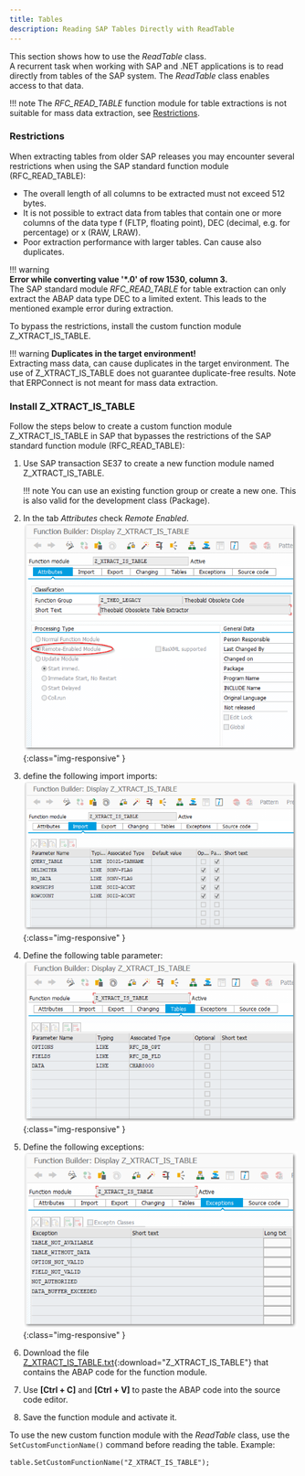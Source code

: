 ```yaml
---
title: Tables
description: Reading SAP Tables Directly with ReadTable
---
```


This section shows how to use the *ReadTable* class.<br>
A recurrent task when working with SAP and .NET applications is to read directly from tables of the SAP system. 
The *ReadTable* class enables access to that data.

!!! note
    The *RFC_READ_TABLE* function module for table extractions is not suitable for mass data extraction, see [Restrictions](#restrictions).


### Restrictions

When extracting tables from older SAP releases you may encounter several restrictions when using the SAP standard function module (RFC_READ_TABLE):

- The overall length of all columns to be extracted must not exceed 512 bytes.
- It is not possible to extract data from tables that contain one or more columns of the data type f (FLTP, floating point), DEC (decimal, e.g. for percentage) or x (RAW, LRAW).
- Poor extraction performance with larger tables. Can cause also duplicates.

!!! warning  
	**Error while converting value '\*.0' of row 1530, column 3.**<br>
    The SAP standard module *RFC_READ_TABLE* for table extraction can only extract the ABAP data type DEC to a limited extent. This leads to the mentioned example error during extraction.<br>

To bypass the restrictions, install the custom function module Z_XTRACT_IS_TABLE.

!!! warning
	**Duplicates in the target environment!**<br>
	Extracting mass data, can cause duplicates in the target environment. 
 	The use of Z_XTRACT_IS_TABLE does not guarantee duplicate-free results. Note that ERPConnect is not meant for mass data extraction.

### Install Z_XTRACT_IS_TABLE

Follow the steps below to create a custom function module Z_XTRACT_IS_TABLE in SAP that bypasses the restrictions of the SAP standard function module (RFC_READ_TABLE):

1. Use SAP transaction SE37 to create a new function module named Z_XTRACT_IS_TABLE. 

	!!! note 
		You can use an existing function group or create a new one. This is also valid for the development class (Package).
		
2. In the tab *Attributes* check *Remote Enabled*.
![Z-Custom-Funcion-01](../../assets/images/erpconnect/documentation/Z_XTRACT_IS_TABLE00.png){:class="img-responsive" }
3. define the following import imports:<br>
![Z-Custom-Function-02](../../assets/images/erpconnect/documentation/Z_XTRACT_IS_TABLE01.png){:class="img-responsive" }
4. Define the following table parameter:<br>
![Z-Custom-Function-03](../../assets/images/erpconnect/documentation/Z_XTRACT_IS_TABLE02.png){:class="img-responsive" }
5. Define the following exceptions:<br>
![Z-Custom-Function-04](../../assets/images/erpconnect/documentation/Z_XTRACT_IS_TABLE03.png){:class="img-responsive" }
6. Download the file [Z_XTRACT_IS_TABLE.txt](../../assets/files/ABAPcode/Z_XTRACT_IS_TABLE.txt){:download="Z_XTRACT_IS_TABLE"} that contains the ABAP code for the function module. 
7. Use **[Ctrl + C]** and **[Ctrl + V]** to paste the ABAP code into the source code editor.
8. Save the function module and activate it.

To use the new custom function module with the *ReadTable* class, use the `SetCustomFunctionName()` command before reading the table. Example:

```
table.SetCustomFunctionName("Z_XTRACT_IS_TABLE");
```



